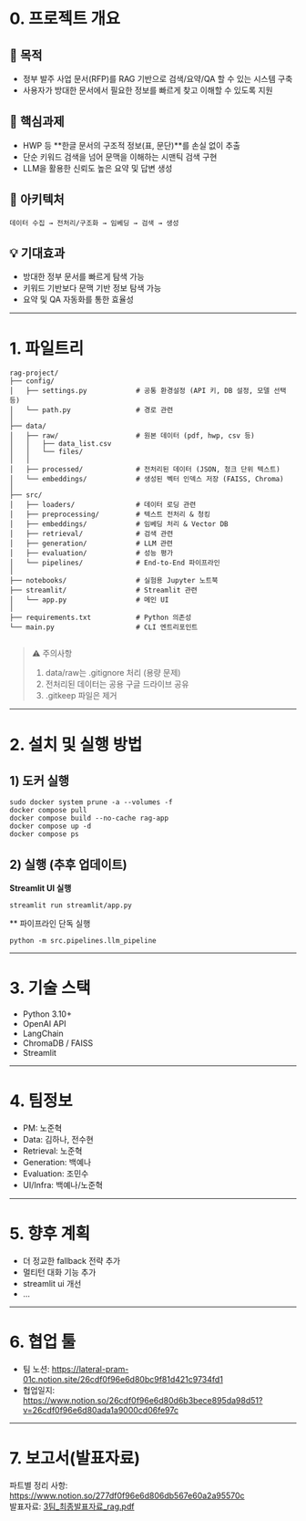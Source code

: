 # 0. 프로젝트 개요
## 🎯 목적
- 정부 발주 사업 문서(RFP)를 RAG 기반으로 검색/요약/QA 할 수 있는 시스템 구축
- 사용자가 방대한 문서에서 필요한 정보를 빠르게 찾고 이해할 수 있도록 지원
## 🔑 핵심과제
- HWP 등 **한글 문서의 구조적 정보(표, 문단)**를 손실 없이 추출
- 단순 키워드 검색을 넘어 문맥을 이해하는 시맨틱 검색 구현
- LLM을 활용한 신뢰도 높은 요약 및 답변 생성
## 📏 아키텍처
`데이터 수집 → 전처리/구조화 → 임베딩 → 검색 → 생성`
## 💡 기대효과
- 방대한 정부 문서를 빠르게 탐색 가능
- 키워드 기반보다 문맥 기반 정보 탐색 가능
- 요약 및 QA 자동화를 통한 효율성

---

# 1. 파일트리
```
rag-project/
├── config/        
│   ├── settings.py            # 공통 환경설정 (API 키, DB 설정, 모델 선택 등)        
│   └── path.py                # 경로 관련        
│        
├── data/        
│   ├── raw/                   # 원본 데이터 (pdf, hwp, csv 등)      
│   │   ├── data_list.csv      
│   │   └── files/      
│   │      
│   ├── processed/             # 전처리된 데이터 (JSON, 청크 단위 텍스트)      
│   └── embeddings/            # 생성된 벡터 인덱스 저장 (FAISS, Chroma)      
│      
├── src/      
│   ├── loaders/               # 데이터 로딩 관련      
│   ├── preprocessing/         # 텍스트 전처리 & 청킹      
│   ├── embeddings/            # 임베딩 처리 & Vector DB      
│   ├── retrieval/             # 검색 관련      
│   ├── generation/            # LLM 관련      
│   ├── evaluation/            # 성능 평가      
│   └── pipelines/             # End-to-End 파이프라인      
│        
├── notebooks/                 # 실험용 Jupyter 노트북      
├── streamlit/                 # Streamlit 관련      
│   └── app.py                 # 메인 UI      
│        
├── requirements.txt           # Python 의존성        
└── main.py                    # CLI 엔트리포인트        
      
```
> ⚠️ 주의사항
> 1. data/raw는 .gitignore 처리 (용량 문제)
> 2. 전처리된 데이터는 공용 구글 드라이브 공유
> 3. .gitkeep 파일은 제거

---

# 2. 설치 및 실행 방법

## 1) 도커 실행
```
sudo docker system prune -a --volumes -f
docker compose pull
docker compose build --no-cache rag-app
docker compose up -d
docker compose ps
```
## 2) 실행 (추후 업데이트)
**Streamlit UI 실행**
```
streamlit run streamlit/app.py
```

** 파이프라인 단독 실행
```
python -m src.pipelines.llm_pipeline
```

---

# 3. 기술 스택
- Python 3.10+
- OpenAI API
- LangChain
- ChromaDB / FAISS
- Streamlit

---

# 4. 팀정보
- PM: 노준혁
- Data: 김하나, 전수현
- Retrieval: 노준혁
- Generation: 백예나
- Evaluation: 조민수
- UI/Infra: 백예나/노준혁

---

# 5. 향후 계획
- 더 정교한 fallback 전략 추가
- 멀티턴 대화 기능 추가
- streamlit ui 개선
- ...

---

# 6. 협업 툴
- 팀 노션: https://lateral-pram-01c.notion.site/26cdf0f96e6d80bc9f81d421c9734fd1
- 협업일지: https://www.notion.so/26cdf0f96e6d80d6b3bece895da98d51?v=26cdf0f96e6d80ada1a9000cd06fe97c

---
# 7. 보고서(발표자료)
파트별 정리 사항: https://www.notion.so/277df0f96e6d806db567e60a2a95570c                  
발표자료: [3팀_최종발표자료_rag.pdf](https://github.com/user-attachments/files/22635108/3._._rag.pdf)



